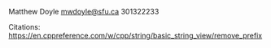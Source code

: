 Matthew Doyle
mwdoyle@sfu.ca
301322233

Citations:
https://en.cppreference.com/w/cpp/string/basic_string_view/remove_prefix
